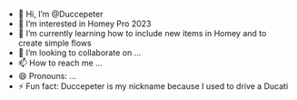 - 👋 Hi, I’m @Duccepeter
- 👀 I’m interested in Homey Pro 2023
- 🌱 I’m currently learning how to include new items in Homey and to create simple flows
- 💞️ I’m looking to collaborate on ...
- 📫 How to reach me ...
- 😄 Pronouns: ...
- ⚡ Fun fact: Duccepeter is my nickname because I used to drive a Ducati

<!---
Duccepeter/Duccepeter is a ✨ special ✨ repository because its `README.md` (this file) appears on your GitHub profile.
You can click the Preview link to take a look at your changes.
--->
